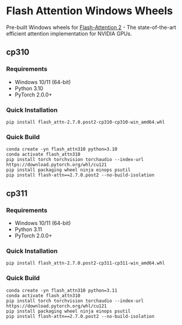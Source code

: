 # Flash Attention Windows Wheels

Pre-built Windows wheels for [Flash-Attention 2](https://github.com/Dao-AILab/flash-attention) - The state-of-the-art efficient attention implementation for NVIDIA GPUs.

## cp310

### Requirements

- Windows 10/11 (64-bit)
- Python 3.10
- PyTorch 2.0.0+

### Quick Installation
```
pip install flash_attn-2.7.0.post2-cp310-cp310-win_amd64.whl
```

### Quick Build
```
conda create -yn flash_attn310 python=3.10
conda activate flash_attn310
pip install torch torchvision torchaudio --index-url https://download.pytorch.org/whl/cu121
pip install packaging wheel ninja einops psutil
pip install flash-attn==2.7.0.post2 --no-build-isolation
```


## cp311

### Requirements

- Windows 10/11 (64-bit)
- Python 3.11
- PyTorch 2.0.0+

### Quick Installation
```
pip install flash_attn-2.7.0.post2-cp311-cp311-win_amd64.whl
```

### Quick Build
```
conda create -yn flash_attn310 python=3.11
conda activate flash_attn310
pip install torch torchvision torchaudio --index-url https://download.pytorch.org/whl/cu121
pip install packaging wheel ninja einops psutil
pip install flash-attn==2.7.0.post2 --no-build-isolation
```



